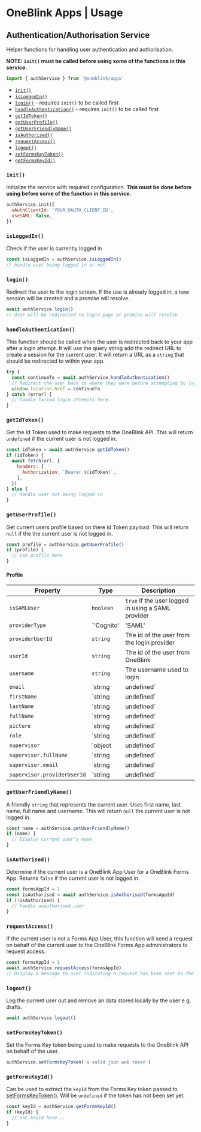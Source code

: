 # OneBlink Apps | Usage

## Authentication/Authorisation Service

Helper functions for handling user authentication and authorisation.

**NOTE: `init()` must be called before using some of the functions in this service.**

```js
import { authService } from '@oneblink/apps'
```

- [`init()`](#init)
- [`isLoggedIn()`](#isloggedin)
- [`login()`](#login) - requires `init()` to be called first
- [`handleAuthentication()`](#handleauthentication) - requires `init()` to be called first
- [`getIdToken()`](#getidtoken)
- [`getUserProfile()`](#getuserprofile)
- [`getUserFriendlyName()`](#getuserfriendlyname)
- [`isAuthorised()`](#isauthorised)
- [`requestAccess()`](#requestaccess)
- [`logout()`](#logout)
- [`setFormsKeyToken()`](#setformskeytoken)
- [`getFormsKeyId()`](#getformskeyid)

### `init()`

Initialize the service with required configuration. **This must be done before using before some of the function in this service.**

```js
authService.init({
  oAuthClientId: 'YOUR_OAUTH_CLIENT_ID',
  useSAML: false,
})
```

### `isLoggedIn()`

Check if the user is currently logged in

```js
const isLoggedIn = authService.isLoggedIn()
// handle user being logged in or not
```

### `login()`

Redirect the user to the login screen. If the use is already logged in, a new session will be created and a promise will resolve.

```js
await authService.login()
// User will be redirected to login page or promise will resolve
```

### `handleAuthentication()`

This function should be called when the user is redirected back to your app after a login attempt. It will use the query string add the redirect URL to create a session for the current user. It will return a URL as a `string` that should be redirected to within your app.

```js
try {
  const continueTo = await authService.handleAuthentication()
  // Redirect the user back to where they were before attempting to login
  window.location.href = continueTo
} catch (error) {
  // handle failed login attempts here.
}
```

### `getIdToken()`

Get the Id Token used to make requests to the OneBlink API. This will return `undefined` if the current user is not logged in.

```js
const idToken = await authService.getIdToken()
if (idToken) {
  await fetch(url, {
    headers: {
      Authorization: `Bearer ${idToken}`,
    },
  })
} else {
  // Handle user not being logged in
}
```

### `getUserProfile()`

Get current users profile based on there Id Token payload. This will return `null` if the the current user is not logged in.

```js
const profile = authService.getUserProfile()
if (profile) {
  // Use profile here
}
```

#### Profile

| Property                    | Type                            | Description                                                 |
| --------------------------- | ------------------------------- | ----------------------------------------------------------- |
| `isSAMLUser`                | `boolean`                       | `true` if the user logged in using a SAML provider          |
| `providerType`              | `'Cognito' | 'SAML' | 'Google'` | Which provider was used to login                            |
| `providerUserId`            | `string`                        | The id of the user from the login provider                  |
| `userId`                    | `string`                        | The id of the user from OneBlink                            |
| `username`                  | `string`                        | The username used to login                                  |
| `email`                     | `string | undefined`            | The user's email address                                    |
| `firstName`                 | `string | undefined`            | The user's first name                                       |
| `lastName`                  | `string | undefined`            | The user's last name                                        |
| `fullName`                  | `string | undefined`            | The user's full name                                        |
| `picture`                   | `string | undefined`            | A URL to a picture of the user                              |
| `role`                      | `string | undefined`            | The user's role from a SAML configuration                   |
| `supervisor`                | `object | undefined`            | The user's supervisor information from a SAML configuration |
| `supervisor.fullName`       | `string | undefined`            | The user's supervisor's full name                           |
| `supervisor.email`          | `string | undefined`            | The user's supervisor's full email address                  |
| `supervisor.providerUserId` | `string | undefined`            | The user's supervisor's user id from the login provider     |

### `getUserFriendlyName()`

A friendly `string` that represents the current user. Uses first name, last name, full name and username. This will return `null` the current user is not logged in.

```js
const name = authService.getUserFriendlyName()
if (name) {
  // Display current user's name
}
```

### `isAuthorised()`

Determine if the current user is a OneBlink App User for a OneBlink Forms App. Returns `false` if the current user is not logged in.

```js
const formsAppId = 1
const isAuthorised = await authService.isAuthorised(formsAppId)
if (!isAuthorised) {
  // handle unauthorised user
}
```

### `requestAccess()`

If the current user is not a Forms App User, this function will send a request on behalf of the current user to the OneBlink Forms App administrators to request access.

```js
const formsAppId = 1
await authService.requestAccess(formsAppId)
// Display a message to user indicating a request has been sent to the application administrators
```

### `logout()`

Log the current user out and remove an data stored locally by the user e.g. drafts.

```js
await authService.logout()
```

### `setFormsKeyToken()`

Set the Forms Key token being used to make requests to the OneBlink API on behalf of the user.

```js
authService.setFormsKeyToken('a valid json web token')
```

### `getFormsKeyId()`

Can be used to extract the `keyId` from the Forms Key token passed to [setFormsKeyToken()](#setformskeytoken). Will be `undefined` if the token has not been set yet.

```js
const keyId = authService.getFormsKeyId()
if (keyId) {
  // Use keyId here...
}
```
